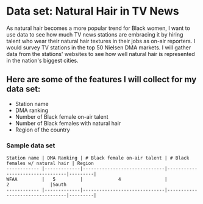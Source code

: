 # Data set: Natural Hair in TV News

As natural hair becomes a more popular trend for Black women, I want to use data to see how much TV news stations are embracing it by hiring talent who wear their natural hair textures in their jobs as on-air reporters. I would survey TV stations in the top 50 Nielsen DMA markets. I will gather data from the stations' websites to see how well natural hair is represented in the nation's biggest cities.

## Here are some of the features I will collect for my data set:
	
  * Station name
  * DMA ranking
  * Number of Black female on-air talent
  * Number of Black females with natural hair
  * Region of the country
	
### Sample data set
	
	Station name | DMA Ranking | # Black female on-air talent | # Black females w/ natural hair | Region
	------------ |-------------|------------------------------|---------------------------------|---------|
	WFAA         |   5         |             4                |                 2               |South
	------------ |-------------|------------------------------|---------------------------------|---------|
